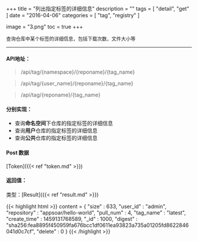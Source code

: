 +++
title = "列出指定标签的详细信息"
description = ""
tags = [
    "detail",
    "get"
]
date = "2016-04-06"
categories = [
    "tag",
    "registry"
]

image = "3.png"
toc = true
+++

<font size=2>查询仓库中某个标签的详细信息，包括下载次数，文件大小等</font>
***

#### API地址：

> /api/tag/{namespace}/{reponame}/{tag_name}

> /api/tag/{user_name}/{reponame}/{tag_name}

> /api/tag/{reponame}/{tag_name}

#### 分别实现：

* 查询**命名空间**下仓库的指定标签的详细信息
* 查询**用户**仓库的指定标签的详细信息
* 查询**公共**仓库的指定标签的详细信息


#### Post 数据

[Token]({{< ref "token.md" >}})

#### 返回值：

类型：[Result]({{< ref "result.md" >}})

<!--more-->

{{< highlight html >}}
content = {
    "size" : 633,
    "user_id" : "admin",
    "repository" : "appsoar/hello-world",
    "pull_num" : 4,
    "tag_name" : "latest",
    "create_time" : 1459131768589,
    "_id" : 1000,
    "digest" : "sha256:fea8895f450959fa676bcc1df0611ea93823a735a01205fd8622846041d0c7cf",
    "delete" : 0
}
{{< /highlight >}}


